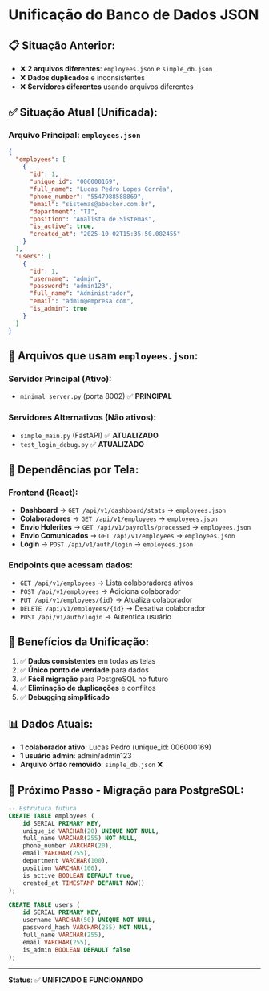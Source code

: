 # Unificação do Banco de Dados JSON

## 📋 **Situação Anterior:**
- ❌ **2 arquivos diferentes**: `employees.json` e `simple_db.json`
- ❌ **Dados duplicados** e inconsistentes
- ❌ **Servidores diferentes** usando arquivos diferentes

## ✅ **Situação Atual (Unificada):**

### **Arquivo Principal: `employees.json`**
```json
{
  "employees": [
    {
      "id": 1,
      "unique_id": "006000169",
      "full_name": "Lucas Pedro Lopes Corrêa",
      "phone_number": "5547988588869",
      "email": "sistemas@abecker.com.br",
      "department": "TI",
      "position": "Analista de Sistemas",
      "is_active": true,
      "created_at": "2025-10-02T15:35:50.082455"
    }
  ],
  "users": [
    {
      "id": 1,
      "username": "admin",
      "password": "admin123",
      "full_name": "Administrador",
      "email": "admin@empresa.com",
      "is_admin": true
    }
  ]
}
```

## 🎯 **Arquivos que usam `employees.json`:**

### **Servidor Principal (Ativo):**
- `minimal_server.py` (porta 8002) ✅ **PRINCIPAL**

### **Servidores Alternativos (Não ativos):**
- `simple_main.py` (FastAPI) ✅ **ATUALIZADO**
- `test_login_debug.py` ✅ **ATUALIZADO**

## 🔗 **Dependências por Tela:**

### **Frontend (React):**
- **Dashboard** → `GET /api/v1/dashboard/stats` → `employees.json`
- **Colaboradores** → `GET /api/v1/employees` → `employees.json`
- **Envio Holerites** → `GET /api/v1/payrolls/processed` → `employees.json`
- **Envio Comunicados** → `GET /api/v1/employees` → `employees.json`
- **Login** → `POST /api/v1/auth/login` → `employees.json`

### **Endpoints que acessam dados:**
- `GET /api/v1/employees` → Lista colaboradores ativos
- `POST /api/v1/employees` → Adiciona colaborador
- `PUT /api/v1/employees/{id}` → Atualiza colaborador
- `DELETE /api/v1/employees/{id}` → Desativa colaborador
- `POST /api/v1/auth/login` → Autentica usuário

## 🚀 **Benefícios da Unificação:**
1. ✅ **Dados consistentes** em todas as telas
2. ✅ **Único ponto de verdade** para dados
3. ✅ **Fácil migração** para PostgreSQL no futuro
4. ✅ **Eliminação de duplicações** e conflitos
5. ✅ **Debugging simplificado**

## 📊 **Dados Atuais:**
- **1 colaborador ativo**: Lucas Pedro (unique_id: 006000169)
- **1 usuário admin**: admin/admin123
- **Arquivo órfão removido**: `simple_db.json` ❌

## 🔄 **Próximo Passo - Migração para PostgreSQL:**
```sql
-- Estrutura futura
CREATE TABLE employees (
    id SERIAL PRIMARY KEY,
    unique_id VARCHAR(20) UNIQUE NOT NULL,
    full_name VARCHAR(255) NOT NULL,
    phone_number VARCHAR(20),
    email VARCHAR(255),
    department VARCHAR(100),
    position VARCHAR(100),
    is_active BOOLEAN DEFAULT true,
    created_at TIMESTAMP DEFAULT NOW()
);

CREATE TABLE users (
    id SERIAL PRIMARY KEY,
    username VARCHAR(50) UNIQUE NOT NULL,
    password_hash VARCHAR(255) NOT NULL,
    full_name VARCHAR(255),
    email VARCHAR(255),
    is_admin BOOLEAN DEFAULT false
);
```

---
**Status**: ✅ **UNIFICADO E FUNCIONANDO**